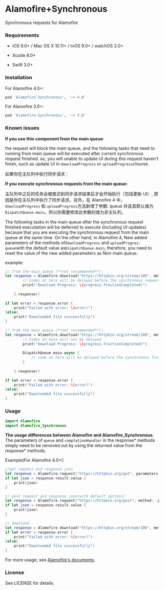 # Alamofire+Synchronous

Synchronous requests for Alamofire

### Requirements

* iOS 9.0+ / Mac OS X 10.11+ / tvOS 9.0+ / watchOS 2.0+


* Xcode 8.0+
* Swift 3.0+

### Installation

For Alamofire 4.0+:

```ruby
pod 'Alamofire-Synchronous', '~> 4.0'
```

For Alamofire 3.0+:

``` ruby
pod 'Alamofire-Synchronous', '~> 3.0'
```

### Known issues

**If you use this component from the main queue**:

the request will block the main queue, and the following tasks that need to running from main queue will be executed after current synchronous request finished. so, you will unable to update UI during this request haven't finish, such as update UI in `downloadProgress` or `uploadProgress`clourse.

如果你在主队列中执行同步请求：

**If you execute synchronous requests from the main queue:**

主队列中之后的任务会被推迟到同步请求结束后才会开始执行（包括更新 UI）, 原因是你在主队列中执行了同步请求。另外，在 Alamofire 4 中， `downloadProgress` 和 `uploadProgress`方法新增了参数: queue 并且其默认值为`DispatchQueue.main`，所以你需要修改此参数的值为非主队列。

The following tasks in the main queue after the synchronous request finished executation will be deferred to execute (including UI updates) because that you are executing the synchronous request from the main queue at the same time. On the other hand, in Alamofire 4,  New added parameters of  the methods of`downloadProgress` and `uploadProgres`: `queue`with the default value as`DispatchQueue.main`, therefore,  you need to reset the value of the new added parameters as Non-main queue.

example:

```swift
// from the main queue (**not recommended**):
let response = Alamofire.download("https://httpbin.org/stream/100", method: .get, to: destination).downloadProgress { progress in
    	// Codes at here will be delayed before the synchronous request finished running.
    	print("Download Progress: \(progress.fractionCompleted)")
    
    }.response()
    
if let error = response.error {
    print("Failed with error: \(error)")
}else{
    print("Downloaded file successfully")
}
```

```swift
// from the main queue (**not recommended**):
let response = Alamofire.download("https://httpbin.org/stream/100", method: .get, to: destination).downloadProgress(queue: DispatchQueue.global(qos: .default)) { progress in
		// Codes at here will not be delayed
        print("Download Progress: \(progress.fractionCompleted)")
    
        DispatchQueue.main.async {
            // code at here will be delayed before the synchronous finished.
        }
    
    }.response()
    
if let error = response.error {
    print("Failed with error: \(error)")
}else{
    print("Downloaded file successfully")
}
```



### Usage

```swift
import Alamofire
import Alamofire_Synchronous
```

**The usage differences between Alamofire and Alamofire_Synchronous**: The parameters of `queue` and  `completionHandler` in the response* methods simply need to be removed out by using the returned value from the response* methods.



Example(For Alamofire 4.0+):

``` swift
//get request and response json
let response = Alamofire.request("https://httpbin.org/get", parameters: ["foo": "bar"]).responseJSON()
if let json = response.result.value {
	print(json)
}

// post request and response json(with default options)
let response = Alamofire.request("https://httpbin.org/post", method: .post, parameters: ["foo": "bar"]).responseJSON(options: .allowFragments)
if let json = response.result.value {
    print(json)
}

// download
let response = Alamofire.download("https://httpbin.org/stream/100", method: .get, to: destination).response()
if let error = response.error {
    print("Failed with error: \(error)")
}else{
    print("Downloaded file successfully")
}
```

For more usage, see [Alamofire's documents](https://github.com/Alamofire/Alamofire#usage).

### License

See LICENSE for details.

